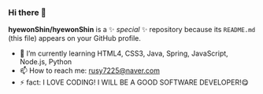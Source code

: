### Hi there 👋


**hyewonShin/hyewonShin** is a ✨ _special_ ✨ repository because its `README.md` (this file) appears on your GitHub profile.


- 🌱 I’m currently learning HTML4, CSS3, Java, Spring, JavaScript, Node.js, Python
- 📫 How to reach me: rusy7225@naver.com
- ⚡ fact: I LOVE CODING! I WILL BE A GOOD SOFTWARE DEVELOPER!😋
